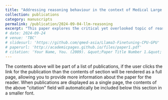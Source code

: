 ```yaml
---
title: "Addressing reasoning behaviour in the context of Medical Large Language Models(Manuscript in preparation)"
collection: publications
category: manuscripts
permalink: /publication/2024-09-04-llm-reasoning
excerpt: "This paper explores the critical yet overlooked topic of reasoning behavior in large language models (LLMs), especially in medical applications. While performance metrics like accuracy and F1 scores dominate discussions, we emphasizes the need to understand how LLMs derive their solutions, as failures in reasoning can have serious real-world consequences, particularly in sensitive fields like medicine. The review defines reasoning behavior in the context of medical LLMs, highlights the scarcity of research on this aspect, and proposes strategies to improve transparency and trust in LLM-driven clinical decision-making."
# date: 2024-09-24
# venue: 'TBC'
# slidesurl: 'https://github.com/qmed-asia/Llama3-Finetuning-CPU-GPU'
# paperurl: 'http://academicpages.github.io/files/paper1.pdf'
# citation: 'Your Name, You. (2009). &quot;Paper Title Number 1.&quot; <i>Journal 1</i>. 1(1).'
---
```


The contents above will be part of a list of publications, if the user clicks the link for the publication than the contents of section will be rendered as a full page, allowing you to provide more information about the paper for the reader. When publications are displayed as a single page, the contents of the above "citation" field will automatically be included below this section in a smaller font.